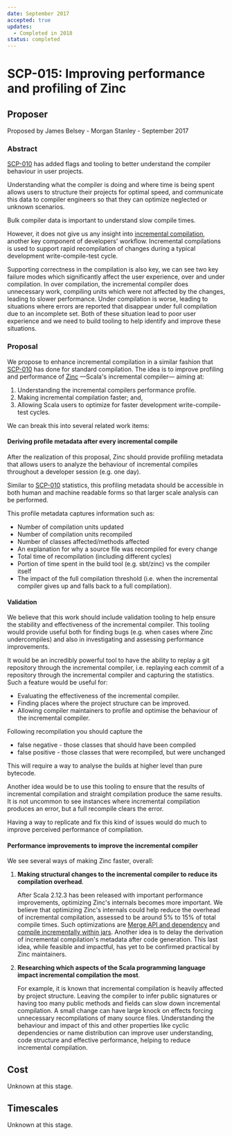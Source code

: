 ```yaml
---
date: September 2017
accepted: true
updates:
  - Completed in 2018
status: completed
---
```


# SCP-015: Improving performance and profiling of Zinc

## Proposer

Proposed by James Belsey - Morgan Stanley - September 2017

### Abstract

[SCP-010] has added flags and tooling to better understand the compiler
behaviour in user projects.

Understanding what the compiler is doing and where time is being spent allows
users to structure their projects for optimal speed, and communicate this data
to compiler engineers so that they can optimize neglected or unknown scenarios.

Bulk compiler data is important to understand slow compile times.

However, it does not give us any insight into [incremental compilation](zinc),
another key component of developers' workflow. Incremental compilations is used
to support rapid recompilation of changes during a typical development
write-compile-test cycle.

Supporting correctness in the compilation is also key, we can see two key
failure modes which significantly affect the user experience, over and under
compilation.  In over compilation, the incremental compiler does unnecessary
work, compiling units which were not affected by the changes, leading to slower
performance. Under compilation is worse, leading to situations where errors are
reported that disappear under full compilation due to an incomplete set.  Both
of these situation lead to poor user experience and we need to build tooling to
help identify and improve these situations.

### Proposal

We propose to enhance incremental compilation in a similar fashion that [SCP-010]
has done for standard compilation. The idea is to improve profiling and
performance of [Zinc](zinc) —Scala's incremental compiler— aiming at:

1. Understanding the incremental compilers performance profile.
2. Making incremental compilation faster; and,
3. Allowing Scala users to optimize for faster development write-compile-test cycles.

We can break this into several related work items:

#### Deriving profile metadata after every incremental compile

After the realization of this proposal, Zinc should provide profiling metadata
that allows users to analyze the behaviour of incremental compiles throughout a
developer session (e.g. one day).

Similar to [SCP-010] statistics, this profiling metadata should be accessible in
both human and machine readable forms so that larger scale analysis can be
performed.

This profile metadata captures information such as:

 - Number of compilation units updated
 - Number of compilation units recompiled
 - Number of classes affected/methods affected
 - An explanation for why a source file was recompiled for every change
 - Total time of recompilation (including different cycles)
 - Portion of time spent in the build tool (e.g. sbt/zinc) vs the compiler itself
 - The impact of the full compilation threshold (i.e. when the incremental
   compiler gives up and falls back to a full compilation).

#### Validation

We believe that this work should include validation tooling to help ensure the
stability and effectiveness of the incremental compiler. This tooling would
provide useful both for finding bugs (e.g. when cases where Zinc undercompiles)
and also in investigating and assessing performance improvements.

It would be an incredibly powerful tool to have the ability to replay a git
repository through the incremental compiler, i.e. replaying each commit of a
repository through the incremental compiler and capturing the statistics. Such
a feature would be useful for:

 - Evaluating the effectiveness of the incremental compiler.
 - Finding places where the project structure can be improved.
 - Allowing compiler maintainers to profile and optimise the behaviour of the
   incremental compiler.

Following recompilation you should capture the

 - false negative - those classes that should have been compiled
 - false positive - those classes that were recompiled, but were unchanged

This will require a way to analyse the builds at higher level than pure
bytecode.

Another idea would be to use this tooling to ensure that the results of
incremental compilation and straight compilation produce the same results.  It
is not uncommon to see instances where incremental compilation produces an
error, but a full recompile clears the error. 

Having a way to replicate and fix this kind of issues would do much to improve
perceived performance of compilation.

#### Performance improvements to improve the incremental compiler

We see several ways of making Zinc faster, overall:

1. **Making structural changes to the incremental compiler to reduce its
   compilation overhead**.

   After Scala 2.12.3 has been released with important performance
   improvements, optimizing Zinc's internals becomes more important. We believe
   that optimizing Zinc's internals could help reduce the overhead of
   incremental compilation, assessed to be around 5% to 15% of total compile
   times.  Such optimizations are [Merge API and
   dependency](https://github.com/sbt/zinc/issues/248) and [compile
   incrementally within jars](https://github.com/sbt/zinc/issues/305). Another
   idea is to delay the derivation of incremental compilation's metadata after
   code generation. This last idea, while feasible and impactful, has yet to be
   confirmed practical by Zinc maintainers.

2. **Researching which aspects of the Scala programming language impact
   incremental compilation the most**.

   For example, it is known that incremental compilation is heavily affected by
   project structure.  Leaving the compiler to infer public signatures or
   having too many public methods and fields can slow down incremental
   compilation.  A small change can have large knock on effects forcing
   unnecessary recompilations of many source files. Understanding the behaviour
   and impact of this and other properties like cyclic dependencies or name
   distribution can improve user understanding, code structure and effective
   performance, helping to reduce incremental compilation.

## Cost

Unknown at this stage.

## Timescales

Unknown at this stage.

[SCP-010]: https://github.com/scalacenter/advisoryboard/blob/master/proposals/010-compiler-profiling.md
[zinc]: https://github.com/sbt/zinc
